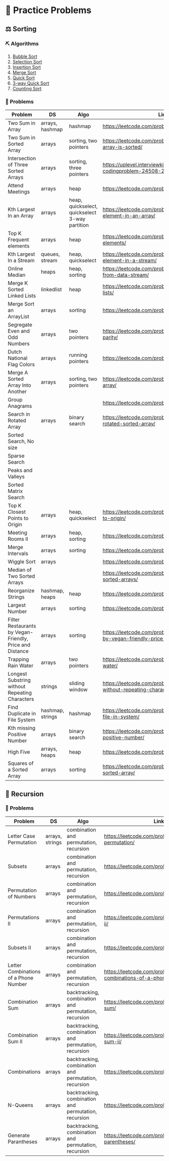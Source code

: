 # 📝 Practice Problems

## ⚖️ Sorting
### ⛏ Algorithms
1. [Bubble Sort](src/learn/sorting/algorithms/BubbleSort.java)
2. [Selection Sort](src/learn/sorting/algorithms/SelectionSort.java)
3. [Insertion Sort](src/learn/sorting/algorithms/InsertionSort.java)
4. [Merge Sort](src/learn/sorting/algorithms/MergeSort.java)
5. [Quick Sort](src/learn/sorting/algorithms/QuickSort.java)
6. [3-way Quick Sort](src/learn/sorting/algorithms/QuickSort_3_way_partition.java)
7. [Counting Sort](src/learn/sorting/algorithms/CountingSort.java)

### 🧩 Problems
|Problem                                                 |DS              |Algo                                                |Link                                                                                  |Github                                                                                                                        |
|--------------------------------------------------------|----------------|----------------------------------------------------|--------------------------------------------------------------------------------------|------------------------------------------------------------------------------------------------------------------------------|
|Two Sum in Array                                        |arrays, hashmap |hashmap                                             |https://leetcode.com/problems/two-sum/                                                |https://github.com/kris87us/Practice-Problems/blob/main/src/learn/sorting/TwoSum.java                                         |
|Two Sum in Sorted Array                                 |arrays          |sorting, two pointers                               |https://leetcode.com/problems/two-sum-ii-input-array-is-sorted/                       |https://github.com/kris87us/Practice-Problems/blob/main/src/learn/sorting/TwoSumSorted.java                                   |
|Intersection of Three Sorted Arrays                     |arrays          |sorting, three pointers                             |https://uplevel.interviewkickstart.com/resource/rc-codingproblem-24508-203694-245-1540|https://github.com/kris87us/Practice-Problems/blob/main/src/learn/sorting/IntersectionOfThreeSortedArrays.java                |
|Attend Meetings                                         |arrays          |heap                                                |https://leetcode.com/problems/meeting-rooms/                                          |https://github.com/kris87us/Practice-Problems/blob/main/src/learn/sorting/MeetingRooms.java                                   |
|Kth Largest In an Array                                 |arrays          |heap, quickselect, quickselect 3-way partition      |https://leetcode.com/problems/kth-largest-element-in-an-array/                        |https://github.com/kris87us/Practice-Problems/blob/main/src/learn/sorting/Kth_Largest_In_Array.java                           |
|Top K Frequent elements                                 |arrays          |heap                                                |https://leetcode.com/problems/top-k-frequent-elements/                                |https://github.com/kris87us/Practice-Problems/blob/main/src/learn/sorting/Top_K_Frequent_Elements.java                        |
|Kth Largest In a Stream                                 |queues, stream  |heap, quickselect                                   |https://leetcode.com/problems/kth-largest-element-in-a-stream/                        |https://github.com/kris87us/Practice-Problems/blob/main/src/learn/sorting/Kth_Largest_In_Stream.java                          |
|Online Median                                           |heaps           |heap, sorting                                       |https://leetcode.com/problems/find-median-from-data-stream/                           |https://github.com/kris87us/Practice-Problems/blob/main/src/learn/sorting/OnlineMedian.java                                   |
|Merge K Sorted Linked Lists                             |linkedlist      |heap                                                |https://leetcode.com/problems/merge-k-sorted-lists/                                   |https://github.com/kris87us/Practice-Problems/blob/main/src/learn/sorting/Merge_K_Sorted_LinkedLists.java                     |
|Merge Sort an ArrayList                                 |arrays          |sorting                                             |https://leetcode.com/problems/sort-an-array/                                          |https://github.com/kris87us/Practice-Problems/blob/main/src/learn/sorting/algorithms/MergeSort.java                           |
|Segregate Even and Odd Numbers                          |arrays          |two pointers                                        |https://leetcode.com/problems/sort-array-by-parity/                                   |https://github.com/kris87us/Practice-Problems/blob/main/src/learn/sorting/Segregate_even_and_odds.java                        |
|Dutch National Flag Colors                              |arrays          |running pointers                                    |https://leetcode.com/problems/sort-colors/                                            |https://github.com/kris87us/Practice-Problems/blob/main/src/learn/sorting/DutchNationalFlag.java                              |
|Merge A Sorted Array Into Another                       |arrays          |sorting, two pointers                               |https://leetcode.com/problems/merge-sorted-array/                                     |https://github.com/kris87us/Practice-Problems/blob/main/src/learn/sorting/Merge_Sorted_Array_Into_Another.java                |
|Group Anagrams                                          |                |                                                    |https://leetcode.com/problems/group-anagrams/                                         |https://github.com/kris87us/Practice-Problems/blob/main/src/learn/sorting/GroupAnagrams.java                                  |
|Search in Rotated Array                                 |arrays          |binary search                                       |https://leetcode.com/problems/search-in-rotated-sorted-array/                         |https://github.com/kris87us/Practice-Problems/blob/main/src/learn/binarysearch/SearchInRotatedSortedArray.java                |
|Sorted Search, No size                                  |                |                                                    |                                                                                      |                                                                                                                              |
|Sparse Search                                           |                |                                                    |                                                                                      |                                                                                                                              |
|Peaks and Valleys                                       |                |                                                    |                                                                                      |                                                                                                                              |
|Sorted Matrix Search                                    |                |                                                    |                                                                                      |                                                                                                                              |
|Top K Closest Points to Origin                          |arrays          |heap, quickselect                                   |https://leetcode.com/problems/k-closest-points-to-origin/                             |https://github.com/kris87us/Practice-Problems/blob/main/src/learn/sorting/K_Closest_Points_To_Origin.java                     |
|Meeting Rooms II                                        |arrays          |heap, sorting                                       |https://leetcode.com/problems/meeting-rooms-ii/                                       |https://github.com/kris87us/Practice-Problems/blob/main/src/learn/sorting/MeetingRooms_II.java                                |
|Merge Intervals                                         |arrays          |sorting                                             |https://leetcode.com/problems/merge-intervals                                         |https://github.com/kris87us/Practice-Problems/blob/main/src/learn/sorting/MergeIntervals.java                                 |
|Wiggle Sort                                             |arrays          |                                                    |https://leetcode.com/problems/wiggle-sort/                                            |                                                                                                                              |
|Median of Two Sorted Arrays                             |                |                                                    |https://leetcode.com/problems/median-of-two-sorted-arrays/                            |                                                                                                                              |
|Reorganize Strings                                      |hashmap, heaps  |heap                                                |https://leetcode.com/problems/reorganize-string/                                      |                                                                                                                              |
|Largest Number                                          |arrays          |sorting                                             |https://leetcode.com/problems/largest-number/                                         |https://github.com/kris87us/Practice-Problems/blob/main/src/learn/sorting/LargestNumber.java                                  |
|Filter Restaurants by Vegan-Friendly, Price and Distance|arrays          |sorting                                             |https://leetcode.com/problems/filter-restaurants-by-vegan-friendly-price-and-distance/|                                                                                                                              |
|Trapping Rain Water                                     |arrays          |two pointers                                        |https://leetcode.com/problems/trapping-rain-water/                                    |https://github.com/kris87us/Practice-Problems/blob/main/src/learn/sorting/TrappingRainWater.java                              |
|Longest Substring without Repeating Characters          |strings         |sliding window                                      |https://leetcode.com/problems/longest-substring-without-repeating-characters/         |https://github.com/kris87us/Practice-Problems/blob/main/src/learn/sorting/LengthOfLongestSubString.java                       |
|Find Duplicate in File System                           |hashmap, strings|hashmap                                             |https://leetcode.com/problems/find-duplicate-file-in-system/                          |                                                                                                                              |
|Kth missing Positive Number                             |arrays          |binary search                                       |https://leetcode.com/problems/kth-missing-positive-number/                            |                                                                                                                              |
|High Five                                               |arrays, heaps   |heap                                                |https://leetcode.com/problems/high-five                                               |                                                                                                                              |
|Squares of a Sorted Array                               |arrays          |sorting                                             |https://leetcode.com/problems/squares-of-a-sorted-array/                              |https://github.com/kris87us/Practice-Problems/blob/main/src/learn/sorting/SquaresOfSortedArray.java                           |

## 🔁 Recursion
### 🧩 Problems
|Problem                                                 |DS              |Algo                                                |Link                                                                                  |Github                                                                                                                        |
|--------------------------------------------------------|----------------|----------------------------------------------------|--------------------------------------------------------------------------------------|------------------------------------------------------------------------------------------------------------------------------|
|Letter Case Permutation                                 |arrays, strings |combination and permutation, recursion              |https://leetcode.com/problems/letter-case-permutation/                                |https://github.com/kris87us/Practice-Problems/blob/main/src/learn/recursion/LetterCasePermutation_Mutable.java                |
|Subsets                                                 |arrays          |combination and permutation, recursion              |https://leetcode.com/problems/subsets/                                                |https://github.com/kris87us/Practice-Problems/blob/main/src/learn/recursion/PrintSubsetsOfASetWithoutDuplicateElements.java   |
|Permutation of Numbers                                  |arrays          |combination and permutation, recursion              |https://leetcode.com/problems/permutations/                                           |https://github.com/kris87us/Practice-Problems/blob/main/src/learn/recursion/PrintPermutationsOfArrayWithDistinctIntegers.java |
|Permutations II                                         |arrays          |combination and permutation, recursion              |https://leetcode.com/problems/permutations-ii/                                        |https://github.com/kris87us/Practice-Problems/blob/main/src/learn/recursion/PrintPermutationsOfArrayWithDuplicateIntegers.java|
|Subsets II                                              |arrays          |combination and permutation, recursion              |https://leetcode.com/problems/subsets-ii/                                             |https://github.com/kris87us/Practice-Problems/blob/main/src/learn/recursion/PrintSubsetsOfASetWithDuplicateElements.java      |
|Letter Combinations of a Phone Number                   |arrays          |combination and permutation, recursion              |https://leetcode.com/problems/letter-combinations-of-a-phone-number                   |                                                                                                                              |
|Combination Sum                                         |arrays          |backtracking, combination and permutation, recursion|https://leetcode.com/problems/combination-sum/                                        |                                                                                                                              |
|Combination Sum II                                      |arrays          |backtracking, combination and permutation, recursion|https://leetcode.com/problems/combination-sum-ii/                                     |                                                                                                                              |
|Combinations                                            |arrays          |backtracking, combination and permutation, recursion|https://leetcode.com/problems/combinations/                                           |                                                                                                                              |
|N-Queens                                                |arrays          |backtracking, combination and permutation, recursion|https://leetcode.com/problems/n-queens/                                               |                                                                                                                              |
|Generate Parantheses                                    |arrays          |backtracking, combination and permutation, recursion|https://leetcode.com/problems/generate-parentheses/                                   |                                                                                                                              |


